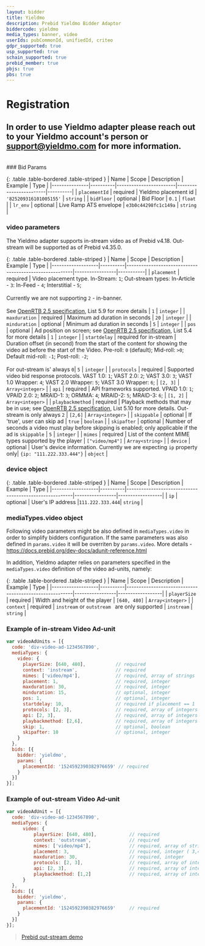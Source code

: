 ```yaml
---
layout: bidder
title: Yieldmo
description: Prebid Yieldmo Bidder Adaptor
biddercode: yieldmo
media_types: banner, video
userIds: pubCommonId, unifiedId, criteo
gdpr_supported: true
usp_supported: true
schain_supported: true
prebid_member: true
pbjs: true
pbs: true
---
```


# Registration
## In order to use Yieldmo adapter please reach out to your Yieldmo account's person or support@yieldmo.com for more information.
<br/>
### Bid Params

{: .table .table-bordered .table-striped }
| Name          | Scope    | Description            | Example                | Type     |
|---------------|----------|------------------------|------------------------|----------|
| `placementId` | required |  Yieldmo placement id  | `'825209316101005155'` | `string` |
| `bidFloor`    | optional |       Bid Floor        |         `0.1`          | `float`  |
| `lr_env`      | optional | Live Ramp ATS envelope |  `e3b0c44298fc1c149a`  | `string` |

### video parameters
The Yieldmo adapter supports in-stream video as of Prebid v4.18. Out-stream will be supported as of Prebid v4.35.0. 

{: .table .table-bordered .table-striped }
| Name              | Scope    | Description                                            | Example         | Type      |
|-------------------|----------|--------------------------------------------------------|-----------------|-----------|
| `placement`       | required | Video placement type. In-Stream: `1`; Out-stream types: In-Article - `3`: In-Feed - `4`; Interstitial - `5`; <br/><br/>Currently we are not supporting `2` - in-banner. <br/><br/>See [OpenRTB 2.5 specification](https://www.iab.com/wp-content/uploads/2016/03/OpenRTB-API-Specification-Version-2-5-FINAL.pdf), List 5.9 for more details | `1` | `integer` |
| `maxduration`     | required | Maximum ad duration in seconds                         | `20`            | `integer` |
| `minduration`     | optional | Minimum ad duration in seconds                         | `5`             | `integer` |
| `pos`             | optional | Ad position on screen; see [OpenRTB 2.5 specification](https://www.iab.com/wp-content/uploads/2016/03/OpenRTB-API-Specification-Version-2-5-FINAL.pdf), List 5.4 for more details | `1`  | `integer` |
| `startdelay`      | required for in-stream | Duration offset (in second) from the start of the content for showing the video ad before the start of the Video. Pre-roll: `0` (default); Mid-roll: `>0`; Default mid-roll: `-1`; Post-roll: `-2`; <br/><br/> For out-stream is' always `0`| `5`  | `integer` |
| `protocols`       | required | Supported video bid response protocols. VAST 1.0: `1`; VAST 2.0: `2`; VAST 3.0: `3`; VAST 1.0 Wrapper: `4`; VAST 2.0 Wrapper: `5`; VAST 3.0 Wrapper: `6`; | `[2, 3]`        | `Array<integer>` |
| `api`             | required | API frameworks supported. VPAID 1.0: `1`; VPAID 2.0: `2`; MRAID-1: `3`; ORMMA: `4`; MRAID-2: `5`; MRAID-3: `6`;                                         | `[1, 2]`        | `Array<integer>` |
| `playbackmethod`  | required | Playback methods that may be in use; see [OpenRTB 2.5 specification](https://www.iab.com/wp-content/uploads/2016/03/OpenRTB-API-Specification-Version-2-5-FINAL.pdf), List 5.10 for more details. Out-stream is only always `2` | `[2,6]`  | `Array<integer>` |
| `skippable`       | optional | If 'true', user can skip ad                            | `true`          | `boolean` |
| `skipafter`       | optional | Number of seconds a video must play before skipping is enabled; only applicable if the ad is `skippable` | `5`  | `integer` |
| `mimes`           | required | List of the content MIME types supported by the player | `["video/mp4"]` | `Array<string>`  |
| `device`       | optional | User's device information. Currently we are expecting `ip` property only| `{ip: "111.222.333.444"}`  | `object` |

### device object
{: .table .table-bordered .table-striped }
| Name              | Scope    | Description                                            | Example         | Type             |
|-------------------|----------|--------------------------------------------------------|-----------------|------------------|
| `ip`              | optional | User's IP address                                      |`111.222.333.444`| `string`         |

### mediaTypes.video object
Following video parameters might be also defined in `mediaTypes.video` in order to simplify bidders configuration. If the same parameters was also defined in `params.video` it will be overriten by `params.video`. More details - https://docs.prebid.org/dev-docs/adunit-reference.html

In addition, Yieldmo adapter relies on parameters specified in the `mediaTypes.video` definition of the video ad-units, namely:

{: .table .table-bordered .table-striped }
| Name              | Scope    | Description                                            | Example         | Type             |
|-------------------|----------|--------------------------------------------------------|-----------------|------------------|
| `playerSize`      | required | Width and height of the player                         | `[640, 480]`    | `Array<integer>` |
| `context`         | required | `instream` or `outstream ` are only supported                           | `instream`      | `string`         |

### Example of in-stream Video Ad-unit
```javascript
var videoAdUnits = [{
  code: 'div-video-ad-1234567890',
  mediaTypes: {
    video: {
      playerSize: [640, 480],           // required
      context: 'instream',              // required
      mimes: ['video/mp4'],             // required, array of strings
      placement: 1,                     // required, integer
      maxduration: 30,                  // required, integer
      minduration: 15,                  // optional, integer
      pos: 1,                           // optional, integer
      startdelay: 10,                   // required if placement == 1
      protocols: [2, 3],                // required, array of integers
      api: [2, 3],                      // required, array of integers
      playbackmethod: [2,6],            // required, array of integers
      skip: 1,                          // optional, boolean
      skipafter: 10                     // optional, integer
    }
  },
  bids: [{
    bidder: 'yieldmo',
    params: {
      placementId: '1524592390382976659' // required
    }
  }]
}];
```
### Example of out-stream Video Ad-unit
```javascript
var videoAdUnit = [{
  code: 'div-video-ad-1234567890',
  mediaTypes: {
      video: {
          playerSize: [640, 480],            // required
          context: 'outstream',              // required
          mimes: ['video/mp4'],              // required, array of strings
          placement: 3,                      // required, integer ( 3,4,5 )
          maxduration: 30,                   // required, integer
          protocols: [2, 3],                 // required, array of integers
          api: [2, 3],                       // required, array of integers
          playbackmethod: [1,2]              // required, array of integers
      }
  },
  bids: [{
    bidder: 'yieldmo',
    params: {
      placementId: '1524592390382976659'     // required
    }
  }]
}];
```

> [Prebid out-stream demo](https://prebid-outstream-qa.yieldmo.com/prebid-outstream.html)
